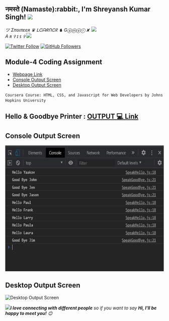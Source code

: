 <h2>नमस्ते (Namaste):rabbit:, I'm Shreyansh Kumar Singh! <img src="https://media.giphy.com/media/12oufCB0MyZ1Go/giphy.gif" width="50"></h2>
<img align='right' src="https://media.giphy.com/media/chP5gp8YeICHeTLP3t/giphy.gif" width="230">
<p><em>ツ Σπɢιπεεя ♛ ᒪᕮᗩᖇᑎᕮᖇ ♞ Gⓐⓜⓔⓡ ✘ A ʀ ✞ ɪ ꜱ ✞ <img src="https://media.giphy.com/media/WUlplcMpOCEmTGBtBW/giphy.gif" width="30"> 
</em></p>

[![Twitter Follow](https://img.shields.io/twitter/follow/GURU_Shreyansh?&style=social)](https://twitter.com/intent/user?screen_name=GURU_Shreyansh)
[![GitHub Followers](https://img.shields.io/github/followers/guru-shreyansh?label=Follow%20Me%21&style=social&link=https://github.com/guru-shreyansh)](https://github.com/guru-shreyansh)

## Module-4 Coding Assignment

- [Webpage Link](https://guru-shreyansh.github.io/WebDev_JHU_HTML-CSS-JS/Module-4_JavaScript/index3.html)
- [Console Output Screen](#console-output-screen)
- [Desktop Output Screen](#desktop-output-screen)

`Coursera Course: HTML, CSS, and Javascript for Web Developers by Johns Hopkins University`

## Hello & Goodbye Printer : [OUTPUT :computer: Link](https://guru-shreyansh.github.io/WebDev_JHU_HTML-CSS-JS/Module-4_JavaScript/index3.html)

## Console Output Screen
<p align="center"><img width="600" height="400" src="Output-Screenshot-CONSOLE.png"></p>

## Desktop Output Screen
![Desktop Output Screen](Output-Screenshot-DESKTOP.png)

<img src="https://media.giphy.com/media/LnQjpWaON8nhr21vNW/giphy.gif" width="60"><em><b>I love connecting with different people</b> so if you want to say <b>Hi, I'll be happy to meet you!</b> 😊</em>
